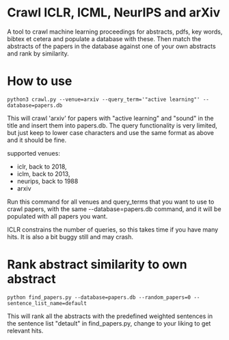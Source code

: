 # Crawl ICLR, ICML, NeurIPS and arXiv
A tool to crawl machine learning proceedings for abstracts, pdfs, key words, bibtex et cetera and populate a database with these. Then match the abstracts of the papers in the database against one of your own abstracts and rank by similarity.

# How to use

    python3 crawl.py --venue=arxiv --query_term='"active learning"' --database=papers.db

This will crawl 'arxiv' for papers with "active learning" and "sound" in the title and insert them into papers.db. The query functionality is very limited, but just keep to lower case characters and use the same format as above and it should be fine.

supported venues: 
- iclr, back to 2018,
- iclm, back to 2013,
- neurips, back to 1988
- arxiv

Run this command for all venues and query_terms that you want to use to crawl papers, with the same --database=papers.db command, and it will be populated with all papers you want.

ICLR constrains the number of queries, so this takes time if you have many hits. It is also a bit buggy still and may crash.

# Rank abstract similarity to own abstract

    python find_papers.py --database=papers.db --random_papers=0 --sentence_list_name=default

This will rank all the abstracts with the predefined weighted sentences in the sentence list "detault" in find_papers.py, change to your liking to get relevant hits.
